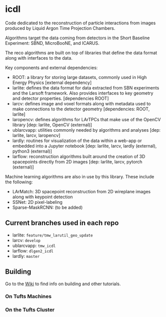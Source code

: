 # icdl

Code dedicated to the reconstruction of particle interactions from images produced by Liquid Argon Time Projection Chambers.

Algorithms target the data coming from detectors in the Short Baseline Experiment: SBND, MicroBooNE, and ICARUS.

The reco algorithms are built on top of libraries that define the data format along with interfaces to the data.

Key components and external dependencies:

* ROOT: a library for storing large datasets, commonly used in High Energy Physics [external dependency]
* larlite: defines the data format for data extracted from SBN experiments and the Larsoft framework. Also provides interfaces to key geometry and detector properties. [dependencies ROOT]
* larcv: defines image and voxel formats along with metadata used to make connections to the detector geometry [dependencies: ROOT, larlite]
* laropencv: defines algorithms for LArTPCs that make use of the OpenCV library [dep: larlite, OpenCV (external)]
* ublarcvapp: utilities commonly needed by algorithms and analyses [dep: larlite, larcv, laropencv]
* lardly: routines for visualization of the data within a web-app or embedded into a Jupyter notebook [dep: larlite, larcv, lardly (external), python3 (external)]
* larflow: reconstruction algorithms built around the creation of 3D spacepoints directly from 2D images [dep: larlite, larcv, pytorch (external)]

Machine learning algorithms are also in use by this library. These include the following:

* LArMatch: 3D spacepoint reconstruction from 2D wireplane images along with keypoint detection
* SSNet: 2D pixel-labeling
* Sparse-MaskRCNN: (to be added)

## Current branches used in each repo

* larlite: `feature/tmw_larutil_geo_update`
* larcv: `develop`
* ublarcvapp: `tmw_icdl`
* larflow: `dlgen2_icdl`
* lardly: `master`

## Building

Go to the [Wiki](https://github.com/NuTufts/icdl/wiki) to find info on building and other tutorials.

### On Tufts Machines

### On the Tufts Cluster

